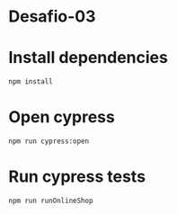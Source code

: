 # Desafio-03

# Install dependencies
  `npm install`
  
# Open cypress 
  `npm run cypress:open`

# Run cypress tests
  `npm run runOnlineShop`
